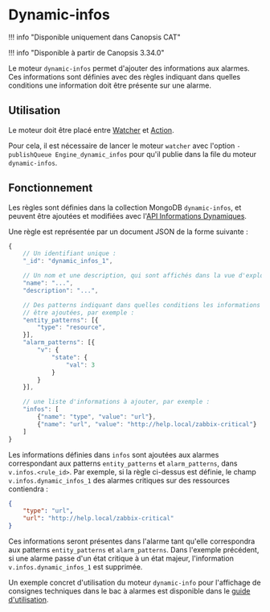 # Dynamic-infos

!!! info "Disponible uniquement dans Canopsis CAT"

!!! info "Disponible à partir de Canopsis 3.34.0"

Le moteur `dynamic-infos` permet d'ajouter des informations aux alarmes. Ces informations sont définies avec des règles indiquant dans quelles conditions une information doit être présente sur une alarme.

## Utilisation

Le moteur doit être placé entre [Watcher](moteur-watcher.md) et [Action](moteur-action.md).

Pour cela, il est nécessaire de lancer le moteur `watcher` avec l'option `-publishQueue Engine_dynamic_infos` pour qu'il publie dans la file du moteur `dynamic-infos`.

## Fonctionnement

Les règles sont définies dans la collection MongoDB `dynamic-infos`, et peuvent être ajoutées et modifiées avec l'[API Informations Dynamiques](../../guide-developpement/api/api-v2-dynamic-infos.md).

Une règle est représentée par un document JSON de la forme suivante :

```javascript
{
    // Un identifiant unique :
    "_id": "dynamic_infos_1",

    // Un nom et une description, qui sont affichés dans la vue d'exploitation :
    "name": "...",
    "description": "...",

    // Des patterns indiquant dans quelles conditions les informations doivent
    // être ajoutées, par exemple :
    "entity_patterns": [{
        "type": "resource",
    }],
    "alarm_patterns": [{
        "v": {
            "state": {
                "val": 3
            }
        }
    }],

    // une liste d'informations à ajouter, par exemple :
    "infos": [
        {"name": "type", "value": "url"},
        {"name": "url", "value": "http://help.local/zabbix-critical"}
    ]
}
```

Les informations définies dans `infos` sont ajoutées aux alarmes correspondant aux patterns `entity_patterns` et `alarm_patterns`, dans `v.infos.<rule_id>`. Par exemple, si la règle ci-dessus est définie, le champ `v.infos.dynamic_infos_1` des alarmes critiques sur des ressources contiendra :

```json
{
    "type": "url",
    "url": "http://help.local/zabbix-critical"
}
```

Ces informations seront présentes dans l'alarme tant qu'elle correspondra aux patterns `entity_patterns` et `alarm_patterns`. Dans l'exemple précédent, si une alarme passe d'un état critique à un état majeur, l'information `v.infos.dynamic_infos_1` est supprimée.

Un exemple concret d'utilisation du moteur `dynamic-info` pour l'affichage de consignes techniques dans le bac à alarmes est disponible dans le [guide d'utilisation](../../guide-utilisation/cas-d-usage/affichage-de-consignes.md).
